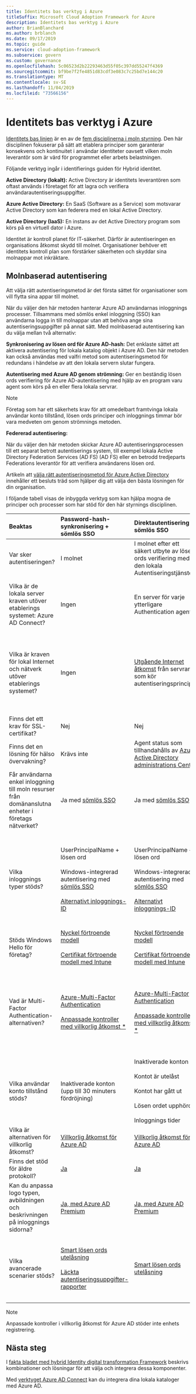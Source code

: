 ```yaml
---
title: Identitets bas verktyg i Azure
titleSuffix: Microsoft Cloud Adoption Framework for Azure
description: Identitets bas verktyg i Azure
author: BrianBlanchard
ms.author: brblanch
ms.date: 09/17/2019
ms.topic: guide
ms.service: cloud-adoption-framework
ms.subservice: govern
ms.custom: governance
ms.openlocfilehash: 5c06523d2b22293463d55f05c397dd55247f4369
ms.sourcegitcommit: bf9be7f2fe4851d83cdf3e083c7c25bd7e144c20
ms.translationtype: MT
ms.contentlocale: sv-SE
ms.lasthandoff: 11/04/2019
ms.locfileid: "73566156"
---
```

# <a name="identity-baseline-tools-in-azure"></a>Identitets bas verktyg i Azure

[Identitets bas linjen](./index.md) är en av de [fem disciplinerna i moln styrning](../governance-disciplines.md). Den här disciplinen fokuserar på sätt att etablera principer som garanterar konsekvens och kontinuitet i användar identiteter oavsett vilken moln leverantör som är värd för programmet eller arbets belastningen.

Följande verktyg ingår i identifierings guiden för Hybrid identitet.

**Active Directory (lokalt):** Active Directory är identitets leverantören som oftast används i företaget för att lagra och verifiera användarautentiseringsuppgifter.

**Azure Active Directory:** En SaaS (Software as a Service) som motsvarar Active Directory som kan federera med en lokal Active Directory.

**Active Directory (IaaS):** En instans av det Active Directory program som körs på en virtuell dator i Azure.

Identitet är kontroll planet för IT-säkerhet. Därför är autentiseringen en organisations åtkomst skydd till molnet. Organisationer behöver ett identitets kontroll plan som förstärker säkerheten och skyddar sina molnappar mot inkräktare.

## <a name="cloud-authentication"></a>Molnbaserad autentisering

Att välja rätt autentiseringsmetod är det första sättet för organisationer som vill flytta sina appar till molnet.

När du väljer den här metoden hanterar Azure AD användarnas inloggnings processer. Tillsammans med sömlös enkel inloggning (SSO) kan användarna logga in till molnappar utan att behöva ange sina autentiseringsuppgifter på annat sätt. Med molnbaserad autentisering kan du välja mellan två alternativ:

**Synkronisering av lösen ord för Azure AD-hash:** Det enklaste sättet att aktivera autentisering för lokala katalog objekt i Azure AD. Den här metoden kan också användas med valfri metod som autentiseringsmetod för redundans i händelse av att den lokala servern slutar fungera.

**Autentisering med Azure AD genom strömning:** Ger en beständig lösen ords verifiering för Azure AD-autentisering med hjälp av en program varu agent som körs på en eller flera lokala servrar.

> [!NOTE]
> Företag som har ett säkerhets krav för att omedelbart framtvinga lokala användar konto tillstånd, lösen ords principer och inloggnings timmar bör vara medveten om genom strömnings metoden.

**Federerad autentisering:**

När du väljer den här metoden skickar Azure AD autentiseringsprocessen till ett separat betrott autentiserings system, till exempel lokala Active Directory Federation Services (AD FS) (AD FS) eller en betrodd tredjeparts Federations leverantör för att verifiera användarens lösen ord.

Artikeln att [välja rätt autentiseringsmetod för Azure Active Directory](https://docs.microsoft.com/azure/security/azure-ad-choose-authn) innehåller ett besluts träd som hjälper dig att välja den bästa lösningen för din organisation.

I följande tabell visas de inbyggda verktyg som kan hjälpa mogna de principer och processer som har stöd för den här styrnings disciplinen.

<!-- markdownlint-disable MD033 -->

|Beaktas|Password-hash-synkronisering + sömlös SSO|Direktautentisering + sömlös SSO|Federation med AD FS|
|:-----|:-----|:-----|:-----|
|Var sker autentiseringen?|I molnet|I molnet efter ett säkert utbyte av lösen ords verifiering med den lokala Autentiseringstjänsten|Lokalt|
|Vilka är de lokala server kraven utöver etablerings systemet: Azure AD Connect?|Ingen|En server för varje ytterligare Authentication agent|Två eller flera AD FS-servrar<br><br>Två eller flera WAP-servrar i perimeternätverket/DMZ-nätverket|
|Vilka är kraven för lokal Internet och nätverk utöver etablerings systemet?|Ingen|[Utgående Internet åtkomst](https://docs.microsoft.com/azure/active-directory/hybrid/how-to-connect-pta-quick-start) från servrar som kör autentiseringsprinciper|[Inkommande Internet åtkomst](https://docs.microsoft.com/windows-server/identity/ad-fs/overview/ad-fs-requirements) till WAP-servrar i perimeternätverket<br><br>Inkommande nätverks åtkomst till AD FS servrar från WAP-servrar i perimeternätverket<br><br>Utjämning av nätverksbelastning|
|Finns det ett krav för SSL-certifikat?|Nej|Nej|Ja|
|Finns det en lösning för hälso övervakning?|Krävs inte|Agent status som tillhandahålls av [Azure Active Directory administrations Center](https://docs.microsoft.com/azure/active-directory/hybrid/tshoot-connect-pass-through-authentication)|[Azure AD Connect Health](https://docs.microsoft.com/azure/active-directory/hybrid/how-to-connect-health-adfs)|
|Får användarna enkel inloggning till moln resurser från domänanslutna enheter i företags nätverket?|Ja med [sömlös SSO](https://docs.microsoft.com/azure/active-directory/hybrid/how-to-connect-sso)|Ja med [sömlös SSO](https://docs.microsoft.com/azure/active-directory/hybrid/how-to-connect-sso)|Ja|
|Vilka inloggnings typer stöds?|UserPrincipalName + lösen ord<br><br>Windows-integrerad autentisering med [sömlös SSO](https://docs.microsoft.com/azure/active-directory/hybrid/how-to-connect-sso)<br><br>[Alternativt inloggnings-ID](https://docs.microsoft.com/azure/active-directory/hybrid/how-to-connect-install-custom)|UserPrincipalName + lösen ord<br><br>Windows-integrerad autentisering med [sömlös SSO](https://docs.microsoft.com/azure/active-directory/hybrid/how-to-connect-sso)<br><br>[Alternativt inloggnings-ID](https://docs.microsoft.com/azure/active-directory/hybrid/how-to-connect-pta-faq)|UserPrincipalName + lösen ord<br><br>sAMAccountName + lösen ord<br><br>Windows-integrerad autentisering<br><br>[Autentisering med certifikat och smartkort](https://docs.microsoft.com/windows-server/identity/ad-fs/operations/configure-user-certificate-authentication)<br><br>[Alternativt inloggnings-ID](https://docs.microsoft.com/windows-server/identity/ad-fs/operations/configuring-alternate-login-id)|
|Stöds Windows Hello för företag?|[Nyckel förtroende modell](https://docs.microsoft.com/windows/security/identity-protection/hello-for-business/hello-identity-verification)<br><br>[Certifikat förtroende modell med Intune](https://microscott.azurewebsites.net/2017/12/16/setting-up-windows-hello-for-business-with-intune)|[Nyckel förtroende modell](https://docs.microsoft.com/windows/security/identity-protection/hello-for-business/hello-identity-verification)<br><br>[Certifikat förtroende modell med Intune](https://microscott.azurewebsites.net/2017/12/16/setting-up-windows-hello-for-business-with-intune)|[Nyckel förtroende modell](https://docs.microsoft.com/windows/security/identity-protection/hello-for-business/hello-identity-verification)<br><br>[Certifikat förtroende modell](https://docs.microsoft.com/windows/security/identity-protection/hello-for-business/hello-key-trust-adfs)|
|Vad är Multi-Factor Authentication-alternativen?|[Azure-Multi-Factor Authentication](https://docs.microsoft.com/azure/multi-factor-authentication)<br><br>[Anpassade kontroller med villkorlig åtkomst *](https://docs.microsoft.com/azure/active-directory/conditional-access/controls#custom-controls-preview)|[Azure-Multi-Factor Authentication](https://docs.microsoft.com/azure/multi-factor-authentication)<br><br>[Anpassade kontroller med villkorlig åtkomst *](https://docs.microsoft.com/azure/active-directory/conditional-access/controls#custom-controls-preview)|[Azure-Multi-Factor Authentication](https://docs.microsoft.com/azure/multi-factor-authentication)<br><br>[Azure Multi-Factor Authentication Server](https://docs.microsoft.com/azure/active-directory/authentication/howto-mfaserver-deploy)<br><br>[Multi-Factor Authentication från tredje part](https://docs.microsoft.com/windows-server/identity/ad-fs/operations/configure-additional-authentication-methods-for-ad-fs)<br><br>[Anpassade kontroller med villkorlig åtkomst *](https://docs.microsoft.com/azure/active-directory/conditional-access/controls#custom-controls-preview)|
|Vilka användar konto tillstånd stöds?|Inaktiverade konton<br>(upp till 30 minuters fördröjning)|Inaktiverade konton<br><br>Kontot är utelåst<br><br>Kontot har gått ut<br><br>Lösen ordet upphörde<br><br>Inloggnings tider|Inaktiverade konton<br><br>Kontot är utelåst<br><br>Kontot har gått ut<br><br>Lösen ordet upphörde<br><br>Inloggnings tider|
|Vilka är alternativen för villkorlig åtkomst?|[Villkorlig åtkomst för Azure AD](https://docs.microsoft.com/azure/active-directory/active-directory-conditional-access-azure-portal)|[Villkorlig åtkomst för Azure AD](https://docs.microsoft.com/azure/active-directory/active-directory-conditional-access-azure-portal)|[Villkorlig åtkomst för Azure AD](https://docs.microsoft.com/azure/active-directory/active-directory-conditional-access-azure-portal)<br><br>[AD FS anspråks regler](https://adfshelp.microsoft.com/AadTrustClaims/ClaimsGenerator)|
|Finns det stöd för äldre protokoll?|[Ja](https://docs.microsoft.com/azure/active-directory/conditional-access/howto-baseline-protect-legacy-auth)|[Ja](https://docs.microsoft.com/azure/active-directory/conditional-access/howto-baseline-protect-legacy-auth)|[Ja](https://docs.microsoft.com/windows-server/identity/ad-fs/operations/access-control-policies-w2k12)|
|Kan du anpassa logo typen, avbildningen och beskrivningen på inloggnings sidorna?|[Ja, med Azure AD Premium](https://docs.microsoft.com/azure/active-directory/customize-branding)|[Ja, med Azure AD Premium](https://docs.microsoft.com/azure/active-directory/customize-branding)|[Ja](https://docs.microsoft.com/azure/active-directory/connect/active-directory-aadconnect-federation-management#customlogo)|
|Vilka avancerade scenarier stöds?|[Smart lösen ords utelåsning](https://docs.microsoft.com/azure/active-directory/active-directory-secure-passwords)<br><br>[Läckta autentiseringsuppgifter-rapporter](https://docs.microsoft.com/azure/active-directory/active-directory-reporting-risk-events)|[Smart lösen ords utelåsning](https://docs.microsoft.com/azure/active-directory/connect/active-directory-aadconnect-pass-through-authentication-smart-lockout)|Autentiserings system med låg latens för Multisite<br><br>[AD FS extra näts utelåsning](https://docs.microsoft.com/windows-server/identity/ad-fs/operations/configure-ad-fs-extranet-soft-lockout-protection)<br><br>[Integrering med identitets system från tredje part](https://docs.microsoft.com/azure/active-directory/connect/active-directory-aadconnect-federation-compatibility)|

<!-- markdownlint-enable MD033 -->

> [!NOTE]
> Anpassade kontroller i villkorlig åtkomst för Azure AD stöder inte enhets registrering.

## <a name="next-steps"></a>Nästa steg

I [fakta bladet med hybrid Identity digital transformation Framework](https://resources.office.com/ww-landing-M365E-EMS-IDAM-Hybrid-Identity-WhitePaper.html) beskrivs kombinationer och lösningar för att välja och integrera dessa komponenter.

Med [verktyget Azure AD Connect](https://aka.ms/aadconnectwiz) kan du integrera dina lokala kataloger med Azure AD.
